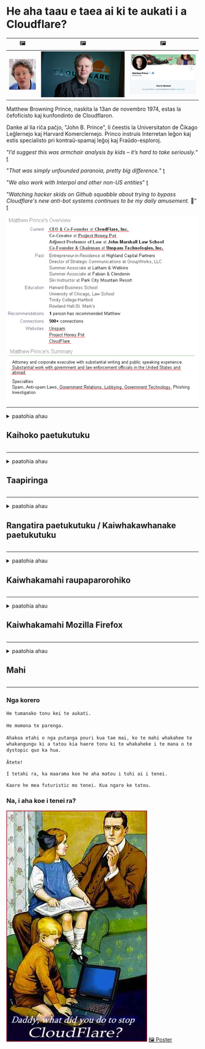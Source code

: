 # He aha taau e taea ai ki te aukati i a Cloudflare?

| 🖼 | 🖼 | 🖼 |
| --- | --- | --- |
| ![](../image/matthew_prince_teen.jpg) | ![](../image/matthew_prince.jpg) | ![](../image/blockedbymatthewprince.jpg) |


Matthew Browning Prince, naskita la 13an de novembro 1974, estas la ĉefoficisto kaj kunfondinto de Cloudflaron.

Danke al lia riĉa paĉjo, "John B. Prince", li ĉeestis la Universitaton de Ĉikago Leĝlernejo kaj Harvard Komerclernejo.
Princo instruis Interretan leĝon kaj estis specialisto pri kontraŭ-spamaj leĝoj kaj Fraŭdo-esploroj.


"*I’d suggest this was armchair analysis by kids – it’s hard to take seriously.*" [t](https://www.theguardian.com/technology/2015/nov/19/cloudflare-accused-by-anonymous-helping-isis)

"*That was simply unfounded paranoia, pretty big difference.*"  [t](https://twitter.com/xxdesmus/status/992757936123359233)

"*We also work with Interpol and other non-US entities*" [t](https://twitter.com/eastdakota/status/1203028504184360960)

"*Watching hacker skids on Github squabble about trying to bypass Cloudflare's new anti-bot systems continues to be my daily amusement.* 🍿" [t](https://twitter.com/eastdakota/status/1273277839102656515)


![](../image/whoismp.jpg)

---


<details>
<summary>paatohia ahau

## Kaihoko paetukutuku
</summary>


- Mena ko te paetukutuku e pai ana ki a koe kei te whakamahi i te Cloudflare, mea atu kia kaua e whakamahi i te Cloudflare.
  - Ko te tangi i runga i nga papaho pāpori penei i a Facebook, Reddit, Twitter, Mastodon ranei kaore he rereketanga. [He nui ake nga mahi i nga hashtags.](https://twitter.com/phyzonloop/status/1274132092490862594)
  - Ngana ki te whakapiri atu ki te rangatira o te paetukutuku mena ka hiahia koe kia whai hua koe.

[Ka kii a Cloudflare](https://github.com/Eloston/ungoogled-chromium/issues/783):
```
Ka tūtohu mātou kia toro atu koe ki nga kaiwhakahaere mo nga ratonga motuhake, paetukutuku ranei e raru ana koe me te tohatoha i to wheako.
```

[Mena kaore koe e tono, kaore te rangatira o te paetukutuku e mohio ki tenei raru.](../PEOPLE.md)

![](../image/liberapay.jpg)

[He tauira angitu](https://counterpartytalk.org/t/turn-off-cloudflare-on-counterparty-co-plz/164/5).<br>
He raru koe? [Whakanuia to reo i tenei wa.](https://github.com/maraoz/maraoz.github.io/issues/1) Tauira i raro.

```
Kei te awhina noa koe i te aukati rangatōpū me te tirotiro nui.
http://crimeflare.eu.org
```

```
Ko to whaarangi paetukutuku kei roto i te maara-muna o te taiepa-kapua o CloudFlare.
http://crimeflare.eu.org
```

- Whakamahia he wa ki te panui i te kaupapahere muna a te paetukutuku.
  - mena kei muri te paetukutuku i a Cloudflare kei te whakamahi ranei te paetukutuku i nga ratonga e hono ana ki Cloudflare.

Me whakamaarama he aha te "Cloudflare", me te tono whakaaetanga kia tohatoha i o raraunga ki a Cloudflare. Ki te kore e pena, ka takahi te tarahiti, me karo te paetukutuku e pa ana.

[Kei konei tetahi tauira kaupapa here muna](https://archive.is/bDlTz) ("Subprocessors" > "Entity Name")

```
Kua panuihia e au to kaupapahere muna, kaore e kitea te kupu Cloudflare.
Kaore au e whakaae ki te tohatoha i nga korero ki a koe mena ka whangaia tonu e koe aku raraunga ki Cloudflare.
http://crimeflare.eu.org
```

He tauira tenei mo te kaupapahere muna kaore nei he kupu Cloudflare.
[Liberland Jobs](https://archive.is/daKIr) [privacy policy](https://docsend.com/view/feiwyte):

![](../image/cfwontobey.jpg)

Kei a Cloudflare a raatau kaupapahere muna.
[E aroha ana a Cloudflare ki te iwi doxxing.](https://www.reddit.com/r/GamerGhazi/comments/2s64fe/be_wary_reporting_to_cloudflare/)

Anei tetahi tauira pai mo te puka waitohu paetukutuku.
AFAIK, kore paetukutuku e mahi i tenei. Ka whakawhirinaki koe ki a raatau?

```
Ma te paatene "Waitohu mo XYZ", ka whakaae koe ki o maatau whakaritenga mo te ratonga me te tauākī muna.
Kei te whakaae koe ki te tohatoha i o korero ki a Cloudflare me te whakaae hoki ki te korero muna a cloudflare.
Mena ka tukuna e Cloudflare o korero ki a koe, kaore koe e tuku i a koe ki te hono atu ki a maatau kaitoha, ehara i a maatau te he. [*]

[ Waitohu ] [ Kaore au e whakaae ]
```
[*] [PEOPLE.md](../PEOPLE.md)


- Ngana kia kaua e whakamahi i ta raatau ratonga. Kia maumahara kei te tirohia koe e Cloudflare.
  - ["I'm in your TLS, sniffin' your passworz"](../image/iminurtls.jpg)

- Rapua etahi atu paetukutuku. He rereke me nga mea angitu i runga i te ipurangi!

- Whakakonohia o hoa ki te whakamahi i te Tor ia ra.
  - Ko te ingoakore te tikanga o te ipurangi tuwhera!
  - [Kia mahara kei te rikarika te kaupapa Tor i tenei kaupapa.](../HISTORY.md)

</details>

------

<details>
<summary>paatohia ahau

## Taapiringa
</summary>

- Mena ko Firefox to Tirotiro, Tor Tirotiro, Chromium Tohu-kore ranei, whakamahia tetahi o enei taapiri i raro ake nei.
  - Mena kei te hiahia koe ki te taapiri i etahi atu taapiri hou paatai ​​mo te tuatahi.


| Ingoa | Kaiwhakawhanake | Tautoko | Ka taea te Poraka | Kaore e taea te Whakapuaki | Chrome |
| -------- | -------- | -------- | -------- | -------- | -------- |
| [Bloku Cloudflaron MITM-Atakon](../subfiles/addon/bcma.md) | #Addon | [ ? ](http://crimeflare.eu.org/) | **Ae**     | **Ae**     |  **Ae** |
| [Ĉu ligoj estas vundeblaj al MITM-atako?](../subfiles/addon/ismm.md) | #Addon | [ ? ](http://crimeflare.eu.org/) | No.     | **Ae**     |  **Ae** |
| [Ĉu ĉi tiuj ligoj blokos Tor-uzanton?](../subfiles/addon/isat.md) | #Addon | [ ? ](http://crimeflare.eu.org/) | No.     | **Ae**     |  **Ae** |
| [Block Cloudflare MITM Attack](https://trac.torproject.org/projects/tor/attachment/ticket/24351/block_cloudflare_mitm_attack-1.0.14.1-an%2Bfx.xpi)<br>[**DELETED BY TOR PROJECT**](../HISTORY.md) | nullius | [ ? ](../tool/block_cloudflare_mitm_fx), [Link](http://crimeflare.eu.org/) | **Ae**     | **Ae**     |  No. |
| [TPRB](http://sw.nnpaefp7pkadbxxkhz2agtbv2a4g5sgo2fbmv3i7czaua354334uqqad.onion/) | Sw | [ ? ](http://sw.nnpaefp7pkadbxxkhz2agtbv2a4g5sgo2fbmv3i7czaua354334uqqad.onion/) | **Ae**     | **Ae**     |  No. |
| [Detect Cloudflare](https://addons.mozilla.org/en-US/firefox/addon/detect-cloudflare/) | Frank Otto | [ ? ](https://github.com/traktofon/cf-detect) | No.     | **Ae**     |  No. |
| [True Sight](https://addons.mozilla.org/en-US/firefox/addon/detect-cloudflare-plus/) | claustromaniac | [ ? ](https://github.com/claustromaniac/detect-cloudflare-plus) | No.     | **Ae**     |  No. |
| [Which Cloudflare datacenter am I visiting?](https://addons.mozilla.org/en-US/firefox/addon/cf-pop/) | 依云 | [ ? ](https://github.com/lilydjwg/cf-pop) | No.     | **Ae**     |  No. |


- Ka taea e "Decentraleyes" te aukati i te hononga ki "CDNJS (Cloudflare)".
  - Ka aukati i te nuinga o nga tono kia tae ki nga whatunga, ka tuku i nga konae a rohe kia kore e pakaru nga pae.
  - Ka whakahoki te kaiwhakawhanake: "[very concerning indeed](https://github.com/Synzvato/decentraleyes/issues/236#issuecomment-352049501)", "[widespread usage severely centralizes the web](https://github.com/Synzvato/decentraleyes/issues/251#issuecomment-366752049)"

- [Ka taea hoki e koe te tango, te whakawhirinaki ranei ki te tiwhikete Cloudflare mai i to Mana Tiwhikete (CA).](https://www.ssl.com/how-to/remove-root-certificate-firefox/)

</details>

------

<details>
<summary>paatohia ahau

## Rangatira paetukutuku / Kaiwhakawhanake paetukutuku
</summary>


![](../image/word_cloudflarefree.jpg)

- Kaua e whakamahia te otinga Cloudflare, Wā.
  - Ka taea e koe te pai ake i tena, e tika? [Anei me pehea te tango i nga ohaurunga Cloudflare, mahere, rohe, kaute ranei.](https://support.cloudflare.com/hc/en-us/articles/200167776-Removing-subscriptions-plans-domains-or-accounts)

| 🖼 | 🖼 |
| --- | --- |
| ![](../image/htmlalertcloudflare.jpg) | ![](../image/htmlalertcloudflare2.jpg) |

- Kei te hiahia koe kia maha atu nga kaihoko? Kei te mohio koe ki nga mea hei mahi. Ko te tohu he "raina i runga ake".
  - [Kia ora, i tuhia e koe "He mea nui ki a matou to muna" engari i whiwhi ahau "Hapa 403 Takawaenga Kore Kaitapa Kaore e Whakaaetia".](https://it.slashdot.org/story/19/02/19/0033255/stop-saying-we-take-your-privacy-and-security-seriously) He aha koe i aukati ai i te Tor VPN ranei? A he aha koe i aukati ai i nga imeerereretere?

![](../image/anonexist.jpg)

- Ma te whakamahi i te Cloudflare ka piki te tuponotanga. Kaore e taea e nga manuhiri te whakauru atu ki to paetukutuku mena kei te heke to kaiwhakarato, kei te heke ranei a Cloudflare.
  - [I tino mahara koe kaore a Cloudflare e heke iho?](https://www.ibtimes.com/cloudflare-down-not-working-sites-producing-504-gateway-timeout-errors-2618008) [Another](https://twitter.com/Jedduff/status/1097875615997399040) [sample](https://twitter.com/search?f=tweets&vertical=default&q=Cloudflare%20is%20having%20problems). [Need more](../PEOPLE.md)?

![](../image/cloudflareinternalerror.jpg)

- Ma te whakamahi i te Cloudflare hei takawaenga mo to "ratonga API", ko te "kaituku whakahou rorohiko", ko te "RSS feed" ranei ka whara i to kaihoko. I waea atu tetahi kaihoko ki a koe me te kii "Kaore e taea e au te whakamahi i to API", ana kaore koe e paku mohio ki nga mahi. Ka taea e Cloudflare te aukati i to kaihoko. Ki to whakaaro he pai?
  - He maha nga kaihoko RSS panui me te kaipānui RSS ratonga ipurangi. He aha koe i whakaputa ai i te RSS whangai mena kaore koe e whakaae ki nga tangata ki te ohauru?

![](../image/rssfeedovercf.jpg)

- Kei te hiahia tiwhikete HTTPS koe? Whakamahia te "Kia Whakamuna" ka hokona noa mai i te kamupene CA.

- Kei te hiahia koe i te kaituku DNS? Kaore e taea te whakarite i to ake kaituku? Me pehea ratou: [Hurricane Electric Free DNS](https://dns.he.net/), [Dyn.com](https://dyn.com/dns/), [1984 Hosting](https://www.1984hosting.com/), [Afraid.Org (Whakahaerehia to kaute ki te whakamahi i te TOR)](https://freedns.afraid.org/)
  - [Alternativoj al DNS](../subfiles/alternative/domaindns.md)

- Kei te rapu koe mo te ratonga manaaki? Koreutu anake? Me pehea ratou: [Onion Service](http://vww6ybal4bd7szmgncyruucpgfkqahzddi37ktceo3ah7ngmcopnpyyd.onion/en/security/network-security/tor/onionservices-best-practices), [Free Web Hosting Area](https://freewha.com/), [Autistici/Inventati Web Site Hosting](https://www.autinv5q6en4gpf4.onion/services/website), [Github Pages](https://pages.github.com/), [Surge](https://surge.sh/)
  - [He rereke ki Cloudflare](../subfiles/alternative/cloudflare.md)

- Kei te whakamahi koe i te "cloudflare-ipfs.com"? [Kei te mohio koe he kino te Cloudflare IPFS?](../PEOPLE.md)

- Whakauruhia te Papatohu Paetukutuku Paetukutuku penei i te OWASP me te Fail2Ban i runga i to kaituku me te whirihora tika.
  - Ko te aukati i te Tor ehara i te rongoa. Kaua e whiua te katoa mo nga kaiwhakamahi iti noa.

- Whakatikahia te aukati ranei i nga kaiwhakamahi "Cloudflare Warp" mai i te urunga atu ki to paetukutuku. Me whakarato he take mena ka taea e koe.

> Rarangi IP: "[Ko nga awhe IP o Cloudflare o naianei](cloudflare_inc/)"

> A: Aukati noa

```
server {
...
deny 173.245.48.0/20;
deny 103.21.244.0/22;
deny 103.22.200.0/22;
deny 103.31.4.0/22;
deny 141.101.64.0/18;
deny 108.162.192.0/18;
deny 190.93.240.0/20;
deny 188.114.96.0/20;
deny 197.234.240.0/22;
deny 198.41.128.0/17;
deny 162.158.0.0/15;
deny 104.16.0.0/12;
deny 172.64.0.0/13;
deny 131.0.72.0/22;
deny 2400:cb00::/32;
deny 2606:4700::/32;
deny 2803:f800::/32;
deny 2405:b500::/32;
deny 2405:8100::/32;
deny 2a06:98c0::/29;
deny 2c0f:f248::/32;
...
}
```

> B: Whakatika ki te whaarangi whakatupato

```
http {
...
geo $iscf {
default 0;
173.245.48.0/20 1;
103.21.244.0/22 1;
103.22.200.0/22 1;
103.31.4.0/22 1;
141.101.64.0/18 1;
108.162.192.0/18 1;
190.93.240.0/20 1;
188.114.96.0/20 1;
197.234.240.0/22 1;
198.41.128.0/17 1;
162.158.0.0/15 1;
104.16.0.0/12 1;
172.64.0.0/13 1;
131.0.72.0/22 1;
2400:cb00::/32 1;
2606:4700::/32 1;
2803:f800::/32 1;
2405:b500::/32 1;
2405:8100::/32 1;
2a06:98c0::/29 1;
2c0f:f248::/32 1;
}
...
}

server {
...
if ($iscf) {rewrite ^ https://example.com/cfwsorry.php;}
...
}

<?php
header('HTTP/1.1 406 Not Acceptable');
echo <<<CLOUDFLARED
Thank you for visiting ourwebsite.com!<br />
We are sorry, but we can't serve you because your connection is being intercepted by Cloudflare.<br />
Please read http://crimeflare.eu.org for more information.<br />
CLOUDFLARED;
die();
```

- Whakaritehia te Ratonga Riki Tor, I2P ranei ki te whakaohooho mena ka whakapono koe ki te herekore me te manaaki i nga kaiwhakamahi kore ingoa.

- Patai mo nga tohutohu mai i etahi atu o nga kaiwhakahaere paetukutuku taarua o Clearnet / Tor me te whakahoa hoa!

</details>

------

<details>
<summary>paatohia ahau

## Kaiwhakamahi raupaparorohiko
</summary>


- Kei te whakamahi a Discord i te CloudFlare. Nga whirinoa? Ka tūtohu mātou [**Briar** (Android)](https://f-droid.org/en/packages/org.briarproject.briar.android/), [Ricochet (PC)](https://ricochet.im/), [Tox + Tor (Android/PC)](https://tox.chat/download.html)
  - Kei a Briar a Tor daemon kia kore ai koe e whakauru ki te Orbot.
  - Qwtch kaiwhakawhanake, Whakatuwhera Tūmataiti, mukua te kaupapa stop_cloudflare mai i a raatau ratonga git me te kore panui.

- Mena ka whakamahi koe i te Debian GNU / Linux, i tetahi atu kaupapa ranei, ohauru: [bug #831835](https://bugs.debian.org/cgi-bin/bugreport.cgi?bug=831835). Ana ka taea e koe, awhina ki te tirotiro i te taapiri, ka awhina i te kaitautoko kia whakatau tika mena ka manakohia.

- Tūtohu tonutia enei kaitirotiro.

| Ingoa | Kaiwhakawhanake | Tautoko | Korero |
| -------- | -------- | -------- | -------- |
| [Ungoogled-Chromium](https://ungoogled-software.github.io/ungoogled-chromium-binaries/) | Eloston | [ ? ](https://github.com/Eloston/ungoogled-chromium) | PC (Win, Mac, Linux)  _!Tor_ |
| [Bromite](https://www.bromite.org/fdroid) | Bromite | [ ? ](https://github.com/bromite/bromite/issues) | Android  _!Tor_ |
| [Tor Browser](https://www.torproject.org/download/) | Tor Project | [ ? ](https://support.torproject.org/) | PC (Win, Mac, Linux)  _Tor_|
| [Tor Browser Android](https://www.torproject.org/download/) | Tor Project | [ ? ](https://support.torproject.org/) | Android  _Tor_|
| [Onion Browser](https://itunes.apple.com/us/app/onion-browser/id519296448?mt=8) | Mike Tigas | [ ? ](https://github.com/OnionBrowser/OnionBrowser/issues) | Apple iOS  _Tor_|
| [GNU/Icecat](https://www.gnu.org/software/gnuzilla/) | GNU | [ ? ](https://www.gnu.org/software/gnuzilla/) | PC (Linux) |
| [IceCatMobile](https://f-droid.org/en/packages/org.gnu.icecat/) | GNU | [ ? ](https://lists.gnu.org/mailman/listinfo/bug-gnuzilla) | Android |
| [Iridium Browser](https://iridiumbrowser.de/about/) | Iridium | [ ? ](https://github.com/iridium-browser/iridium-browser/) | PC (Win, Mac, Linux, OpenBSD) |


Ko te muna o etahi atu raupaparorohiko he hē. Ehara tenei i te tikanga he "tino" te tirotiro a te Tor.
Kaore he 100% haumaru, kaore hoki he 100% takitahi i runga i te ipurangi me te hangarau.

- Kaua e hiahia ki te whakamahi i te Tor? Ka taea e koe te whakamahi i tetahi tirotiro me te Tor daemon.
  - [Kia mahara kaore te kaupapa Tor e pai ki tenei.](https://support.torproject.org/tbb/tbb-9/) Whakamahia te Tirotiro Tor ina taea ana e koe.
- [Me pehea te whakamahi i te Chromium me te Tor](../subfiles/chromium_tor.md)


Me korero e pa ana ki te noho muna o etahi atu raupaparorohiko.

- [Mena me tino whakamahi koe i te Firefox, kowhihia te "Firefox ESR".](https://www.mozilla.org/en-US/firefox/organizations/)
  - [Firefox - Kaitiaki Tutei Tutei](https://spyware.neocities.org/articles/firefox.html)
  - [Ka whakakahore a Firefox i nga korero koreutu, ka aukati i te kore korero](https://web.archive.org/web/20200423010026/https://reclaimthenet.org/firefox-rejects-free-speech-bans-free-speech-commenting-plugin-dissenter-from-its-extensions-gallery/)
  - ["100+ nga heke iho. Te ahua nei he tono i tetahi kamupene raupaparorohiko kia piri ... he nui noa atu te raupaparorohiko i enei ra."](https://old.reddit.com/r/firefox/comments/gutdiw/weve_got_work_to_do_the_mozilla_blog/fslbbb6/)
  - [A, he aha i whakaatu ai a Firefox i nga hononga tautoko ki taku pae URL?](https://www.reddit.com/r/firefox/comments/jybx2w/uh_why_is_firefox_showing_me_sponsored_links_in/)
  - [Mozilla - Te rewera i Tinana](https://digdeeper.neocities.org/ghost/mozilla.html)

- [Kia mahara, kei te whakamahi a Mozilla i te ratonga Cloudflare.](https://www.robtex.com/dns-lookup/www.mozilla.org) [Kei te whakamahi hoki ratou i te ratonga DNS a Cloudflare mo a raatau hua.](https://www.theregister.co.uk/2018/03/21/mozilla_testing_dns_encryption/)

- [I whakakahoretia e Mozilla tenei tiikiti.](https://bugzilla.mozilla.org/show_bug.cgi?id=1426618)

- [He ngahau te Arotahi Firefox.](https://github.com/mozilla-mobile/focus-android/issues/1743) [I oati ratou ki te whakakore i te waea waea engari na ratou i huri.](https://github.com/mozilla-mobile/focus-android/issues/4210)

- [Ko te kaiwhakawhanake PaleMoon / Basilisk te aroha ki a Cloudflare.](https://github.com/mozilla-mobile/focus-android/issues/1743#issuecomment-345993097)
  - [I taumanutia e te Kaihoko Archive a Pale Moon te hora me te hora i nga malware mo te 18 Marama](https://www.reddit.com/r/privacytoolsIO/comments/cc808y/pale_moons_archive_server_hacked_and_spread/)
  - Ka kino ano ia ki nga kaiwhakamahi Tor - "[Waiho kia kino ki a Tor. Ki taku whakaaro ko te nuinga o nga papa me whakahawea ki a Tor ma te whakaaro ko te take tino nui te tukino.](https://github.com/yacy/yacy_search_server/issues/314#issuecomment-565932097)"

- [He raru te "waea a te kaainga" a Waterox](https://spyware.neocities.org/articles/waterfox.html)

- [He tutei a Google Chrome.](https://www.gnu.org/proprietary/malware-google.en.html)
  - [Ka tohua e Google to mahi.](https://spyware.neocities.org/articles/chrome.html)

- [He maha rawa nga waea a te SRWare Iron ki te hono ki te kaainga.](https://spyware.neocities.org/articles/iron.html) Ka hono atu hoki ki nga rohe google.

- [Ma te Kaitirotiro ma te kaiwhaiwhai ma te Kaiwhiwhi Facebook / Twitter.](https://www.bleepingcomputer.com/news/security/facebook-twitter-trackers-whitelisted-by-brave-browser/)
  - [Anei ano etahi atu take.](https://spyware.neocities.org/articles/brave.html)
  - [binance ID honohono](https://twitter.com/cryptonator1337/status/1269594587716374528)

- [Ka tukuna e Microsoft Edge a Facebook ki te whakahaere waehere Flash i muri o nga tuara o nga kaiwhakamahi.](https://www.zdnet.com/article/microsoft-edge-lets-facebook-run-flash-code-behind-users-backs/)

- [Kaore a Vivaldi e whakaute i to muna.](https://spyware.neocities.org/articles/vivaldi.html)

- [Taumata torotoro Opera: Tino teitei](https://spyware.neocities.org/articles/opera.html)

- Apple iOS: [Kaore rawa koe e whakamahi i te iOS, i te nuinga na te mea he malware.](https://www.gnu.org/proprietary/malware-apple.html)

Na reira ka taunakihia e matou i runga ake nei te teepu. Kaore he mea ke atu.

</details>

------

<details>
<summary>paatohia ahau

## Kaiwhakamahi Mozilla Firefox
</summary>


- Ma te "Firefox Night" e tuku nga korero taumata-patuiro ki nga kaitoha Mozilla me te kore tikanga whakaputa-puta.
  - [Kei te pupuhi a Cloudilla i nga kaiwhakarato Mozilla](https://www.digwebinterface.com/?hostnames=www.mozilla.org%0D%0Amozilla.cloudflare-dns.com&type=&ns=resolver&useresolver=8.8.4.4&nameservers=)

- Ka taea te aukati i a Firefox ki te hono atu ki nga kaituku Mozilla.
  - [He aratohu tauira-kaupapa a Mozilla](https://github.com/mozilla/policy-templates/blob/master/README.md)
  - Kia maumahara ka kore pea e taea e tenei hiako te whakamahi i tetahi waahanga ka whai ake na te mea he pai ki a Mozilla te tuhi ma.
  - Whakamahia te papangaahi me te taatari DNS kia aukati katoa ai.

"`/distribution/policies.json`"

>     "WebsiteFilter": {
> 		"Block": [
> 		"*://*.mozilla.com/*",
> 		"*://*.mozilla.net/*",
> 		"*://*.mozilla.org/*",
> 		"*://webcompat.com/*",
> 		"*://*.firefox.com/*",
> 		"*://*.thunderbird.net/*",
> 		"*://*.cloudflare.com/*"
> 		]
>     },


- ~~Pūrongo he hapa i te kaiwhai o te mozilla, me te kī atu kia kaua e whakamahi i te Cloudflare.~~ I puta he purongo kino mo te bugzilla. He maha nga taangata i whakairi i o raatau awangawanga, engari i huna te bug i te kaiwhakahaere i te tau 2018.

- Ka taea e koe te whakakore i te DoH i Firefox.
  - [Hurihia te kaiwhakarato DNS taunoa o firefox](../subfiles/change-firefox-dns.md)

![](../image/firefoxdns.jpg)

- [Mena kei te hiahia koe ki te whakamahi i te DNS kore-ISP, whakaarohia te whakamahi i te ratonga OpenNIC Tier2 DNS, tetahi atu ranei o nga ratonga DNS kore-Cloudflare.](https://wiki.opennic.org/start)
![](../image/opennic.jpg)
  - Poraka Cloudflare me DNS. [Crimeflare DNS](../subfiles/service/publicdns.md)

- Ka taea e koe te whakamahi i te Tor hei taumira DNS. [Mena kaore koe i te tohunga Tor, paatai ​​konei.](https://tor.stackexchange.com/)

> **Pehea?**
> 1. Tangohia te Tor ka whakauru ki to rorohiko.
> 2. Taapirihia tenei raina ki te "torrc" konae.
> DNSPort 127.0.0.1:53
> 3. Tīmataria Te Tor.
> 4. Whakatakotoria te punaha DNS o to rorohiko ki te "127.0.0.1".

</details>

------

<details>
<summary>paatohia ahau

## Mahi
</summary>


- Korero atu ki etahi atu i to taha e pa ana ki nga raru o Cloudflare.

- [Awhina ki te whakapai ake i tenei whare putunga.](http://crimeflare.eu.org)
  - Ko nga raarangi e rua, nga tohenga whakahee me nga taipitopito.

- [Tuhia me te tuku korero ki te iwi whanui ka he nga mahi o Cloudflare (me nga kamupene rite), kia mahara ki te whakahua i tenei putunga ka mahi ana koe](http://crimeflare.eu.org) :)

- Whakahaerehia te nuinga o te hunga ma te whakamahi taunoa i te Tor kia ite ai ratau i te paetukutuku mai i te tirohanga o nga waahanga o te ao.

- Nga roopu tiimata, i nga papaaho pāpori me te waahi kai, i whakatapua ki te whakaoranga i te ao mai i Cloudflare.

- Ka tika ana, hono atu ki enei roopu kei runga i tenei putunga - ka waiho hei waahi mo te mahi tahi hei roopu.

- [Me tiimata te kookiri ka taea te whakaputa i tetahi rereke rereke kaore i te umanga ki Cloudflare.](../subfiles/alternative/cloudflare.md)

- Kia mohio taatau ki etahi waahanga rereke hei awhina i te waahanga nui mo te Cloudflare.

- Mena he kaihoko Cloudflare koe, tohua o tautuhinga muna, me tatari kia takahia e raatau.
  - [Na ka kawe i a ratau ki raro i nga whakapae takahitanga anti-pāme / muna.](https://twitter.com/thexpaw/status/1108424723233419264)

- Mena kei roto koe i te United States o Amerika ana ko te paetukutuku e paatai ​​ana he peeke, he kaikaute ranei, ngana ki te kawe i te taumaha o te ture i raro i te Ture Gramm – Leach – Bliley, nga Amerikana me te DIsability Act ranei, me whakahoki mai ki a maatau ki te tawhiti e tae atu ai koe .

- Mena he pae kawanatanga te paetukutuku, ngana ki te kawe i te taumaha ture i raro i te Ture Whakatikatika 1 o te US Constitution.

- Mena he taangata EU koe, whakapā atu ki te paetukutuku ki te tuku i o korero i raro i te Ture Whakatupato Rawa Rawa. Mena kaore ratou e pai ki te tuku atu i o korero ki a koe, he takahi tena i te ture.

- Mo nga kamupene e kii ana ki te tuku ratonga i runga i ta raatau paetukutuku whakamatautau ki te kii he "panui teka" era ki nga umanga tiaki kaihoko me BBB. Ko nga paetukutuku Cloudflare e tukuna ana e nga kaituku Cloudflare.

- [E kii ana te ITU i roto i te horopaki o Amerika kei te tiimata te Cloudflare kia rahi rawa atu kia tukuna mai te ture antitrust ki runga i a raatau.](https://www.itu.int/en/ITU-T/Workshops-and-Seminars/20181218/Documents/Geoff_Huston_Presentation.pdf)

- Ka taea te whakaaro ko te GNU GPL putanga 4 ka ahei te whakauru atu ki te penapena waehere punawai i muri o taua ratonga, e hiahia ana mo nga GPLv4 katoa me nga hotaka o muri mai ka taea te hono atu ki te waehere maataki ma te reo e kore e aukati i nga kaiwhakamahi Tor.

- [Se vi uzas Mastodon bonvolu sekvi la konton Mitigator](../subfiles/service/altlink.md).

</details>

------

### Nga korero

```
He tumanako tonu kei te aukati.

He momona te parenga.

Ahakoa etahi o nga putanga pouri kua tae mai, ko te mahi whakahee te whakangungu ki a tatou kia haere tonu ki te whakaheke i te mana o te dystopic quo ka hua.

Ātete!
```

```
I tetahi ra, ka maarama koe he aha matou i tuhi ai i tenei.
```

```
Kaore he mea futuristic mo tenei. Kua ngaro ke tatou.
```

### Na, i aha koe i tenei ra?


![](../image/stopcf.jpg) [🖼 Poster](../image/poster/README.md)
